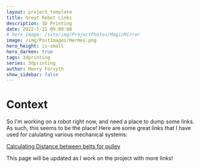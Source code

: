 ```yaml
---
layout: project_template
title: Great Robot Links
description: 3D Printing
date: 2022-7-21 09:00:00
# hero_image: /site/img/ProjectPhotos/MagicMirror
image: /img/PostImages/Hermes.png
hero_height: is-small
hero_darken: true
tags: 3dprinting
series: 3dprinting
author: Henry Forsyth
show_sidebar: false
---
```


# Context

So I'm working on a robot right now, and need a place to dump some links. As such, this seems to be the place! Here are some great links that I have used for calulating various mechanical systems:

[Calculating Distance between belts for pulley](https://sudenga.com/resources/figuring-belt-lengths-and-distance-between-pulleys/)

This page will be updated as I work on the project with more links!





